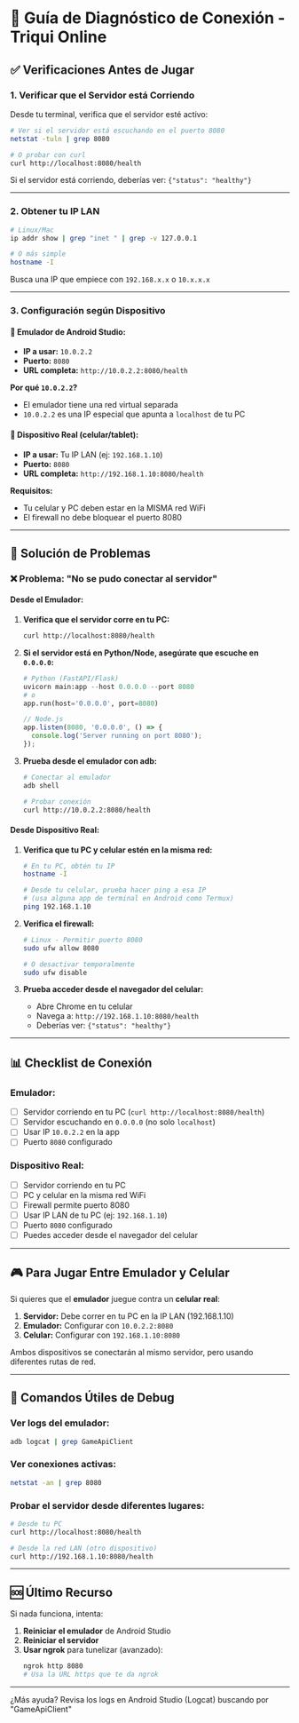 # 🔧 Guía de Diagnóstico de Conexión - Triqui Online

## ✅ Verificaciones Antes de Jugar

### 1. **Verificar que el Servidor está Corriendo**

Desde tu terminal, verifica que el servidor esté activo:

```bash
# Ver si el servidor está escuchando en el puerto 8080
netstat -tuln | grep 8080

# O probar con curl
curl http://localhost:8080/health
```

Si el servidor está corriendo, deberías ver: `{"status": "healthy"}`

---

### 2. **Obtener tu IP LAN**

```bash
# Linux/Mac
ip addr show | grep "inet " | grep -v 127.0.0.1

# O más simple
hostname -I
```

Busca una IP que empiece con `192.168.x.x` o `10.x.x.x`

---

### 3. **Configuración según Dispositivo**

#### 📱 **Emulador de Android Studio:**
- **IP a usar:** `10.0.2.2`
- **Puerto:** `8080`
- **URL completa:** `http://10.0.2.2:8080/health`

**Por qué `10.0.2.2`?**
- El emulador tiene una red virtual separada
- `10.0.2.2` es una IP especial que apunta a `localhost` de tu PC

#### 📱 **Dispositivo Real (celular/tablet):**
- **IP a usar:** Tu IP LAN (ej: `192.168.1.10`)
- **Puerto:** `8080`
- **URL completa:** `http://192.168.1.10:8080/health`

**Requisitos:**
- Tu celular y PC deben estar en la MISMA red WiFi
- El firewall no debe bloquear el puerto 8080

---

## 🐛 Solución de Problemas

### ❌ Problema: "No se pudo conectar al servidor"

#### **Desde el Emulador:**

1. **Verifica que el servidor corre en tu PC:**
   ```bash
   curl http://localhost:8080/health
   ```

2. **Si el servidor está en Python/Node, asegúrate que escuche en `0.0.0.0`:**
   ```python
   # Python (FastAPI/Flask)
   uvicorn main:app --host 0.0.0.0 --port 8080
   # o
   app.run(host='0.0.0.0', port=8080)
   ```
   
   ```javascript
   // Node.js
   app.listen(8080, '0.0.0.0', () => {
     console.log('Server running on port 8080');
   });
   ```

3. **Prueba desde el emulador con adb:**
   ```bash
   # Conectar al emulador
   adb shell
   
   # Probar conexión
   curl http://10.0.2.2:8080/health
   ```

#### **Desde Dispositivo Real:**

1. **Verifica que tu PC y celular estén en la misma red:**
   ```bash
   # En tu PC, obtén tu IP
   hostname -I
   
   # Desde tu celular, prueba hacer ping a esa IP
   # (usa alguna app de terminal en Android como Termux)
   ping 192.168.1.10
   ```

2. **Verifica el firewall:**
   ```bash
   # Linux - Permitir puerto 8080
   sudo ufw allow 8080
   
   # O desactivar temporalmente
   sudo ufw disable
   ```

3. **Prueba acceder desde el navegador del celular:**
   - Abre Chrome en tu celular
   - Navega a: `http://192.168.1.10:8080/health`
   - Deberías ver: `{"status": "healthy"}`

---

## 📊 Checklist de Conexión

### Emulador:
- [ ] Servidor corriendo en tu PC (`curl http://localhost:8080/health`)
- [ ] Servidor escuchando en `0.0.0.0` (no solo `localhost`)
- [ ] Usar IP `10.0.2.2` en la app
- [ ] Puerto `8080` configurado

### Dispositivo Real:
- [ ] Servidor corriendo en tu PC
- [ ] PC y celular en la misma red WiFi
- [ ] Firewall permite puerto 8080
- [ ] Usar IP LAN de tu PC (ej: `192.168.1.10`)
- [ ] Puerto `8080` configurado
- [ ] Puedes acceder desde el navegador del celular

---

## 🎮 Para Jugar Entre Emulador y Celular

Si quieres que el **emulador** juegue contra un **celular real**:

1. **Servidor:** Debe correr en tu PC en la IP LAN (192.168.1.10)
2. **Emulador:** Configurar con `10.0.2.2:8080`
3. **Celular:** Configurar con `192.168.1.10:8080`

Ambos dispositivos se conectarán al mismo servidor, pero usando diferentes rutas de red.

---

## 📝 Comandos Útiles de Debug

### Ver logs del emulador:
```bash
adb logcat | grep GameApiClient
```

### Ver conexiones activas:
```bash
netstat -an | grep 8080
```

### Probar el servidor desde diferentes lugares:
```bash
# Desde tu PC
curl http://localhost:8080/health

# Desde la red LAN (otro dispositivo)
curl http://192.168.1.10:8080/health
```

---

## 🆘 Último Recurso

Si nada funciona, intenta:

1. **Reiniciar el emulador** de Android Studio
2. **Reiniciar el servidor**
3. **Usar ngrok** para tunelizar (avanzado):
   ```bash
   ngrok http 8080
   # Usa la URL https que te da ngrok
   ```

---

¿Más ayuda? Revisa los logs en Android Studio (Logcat) buscando por "GameApiClient"



